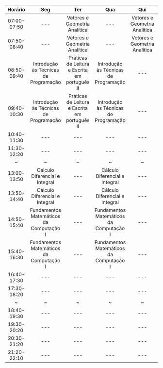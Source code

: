 |   Horário   |                       Seg                       |                       Ter                       |                       Qua                       |                       Qui                       |                       Sex                       |
|:-----------:|:-----------------------------------------------:|:-----------------------------------------------:|:-----------------------------------------------:|:-----------------------------------------------:|:-----------------------------------------------:|
| 07:00-07:50 |                       ---                       |          Vetores e Geometria Analítica          |                       ---                       |          Vetores e Geometria Analítica          |                       ---                       |
| 07:50-08:40 |                       ---                       |          Vetores e Geometria Analítica          |                       ---                       |          Vetores e Geometria Analítica          |                       ---                       |
| 08:50-09:40 |      Introdução às Técnicas de Programação      |  Práticas de Leitura e Escrita em português II  |      Introdução às Técnicas de Programação      |                       ---                       |      Introdução às Técnicas de Programação      |
| 09:40-10:30 |      Introdução às Técnicas de Programação      |  Práticas de Leitura e Escrita em português II  |      Introdução às Técnicas de Programação      |                       ---                       |      Introdução às Técnicas de Programação      |
| 10:40-11:30 |                       ---                       |                       ---                       |                       ---                       |                       ---                       |                       ---                       |
| 11:30-12:20 |                       ---                       |                       ---                       |                       ---                       |                       ---                       |                       ---                       |
|      ~      |                        ~                        |                        ~                        |                        ~                        |                        ~                        |                        ~                        |
| 13:00-13:50 |         Cálculo Diferencial e Integral          |                       ---                       |         Cálculo Diferencial e Integral          |                       ---                       |         Cálculo Diferencial e Integral          |
| 13:50-14:40 |         Cálculo Diferencial e Integral          |                       ---                       |         Cálculo Diferencial e Integral          |                       ---                       |         Cálculo Diferencial e Integral          |
| 14:50-15:40 |     Fundamentos Matemáticos da Computação I     |                       ---                       |     Fundamentos Matemáticos da Computação I     |                       ---                       |     Fundamentos Matemáticos da Computação I     |
| 15:40-16:30 |     Fundamentos Matemáticos da Computação I     |                       ---                       |     Fundamentos Matemáticos da Computação I     |                       ---                       |     Fundamentos Matemáticos da Computação I     |
| 16:40-17:30 |                       ---                       |                       ---                       |                       ---                       |                       ---                       |                       ---                       |
| 17:30-18:20 |                       ---                       |                       ---                       |                       ---                       |                       ---                       |                       ---                       |
|      ~      |                        ~                        |                        ~                        |                        ~                        |                        ~                        |                        ~                        |
| 18:40-19:30 |                       ---                       |                       ---                       |                       ---                       |                       ---                       |                       ---                       |
| 19:30-20:20 |                       ---                       |                       ---                       |                       ---                       |                       ---                       |                       ---                       |
| 20:30-21:20 |                       ---                       |                       ---                       |                       ---                       |                       ---                       |                       ---                       |
| 21:20-22:10 |                       ---                       |                       ---                       |                       ---                       |                       ---                       |                       ---                       |
